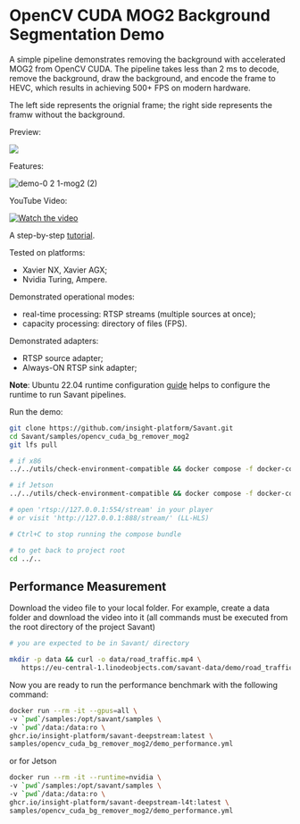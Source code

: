 # OpenCV CUDA MOG2 Background Segmentation Demo

A simple pipeline demonstrates removing the background with accelerated MOG2 from OpenCV CUDA. The pipeline takes less than 2 ms to decode, remove the background, draw the background, and encode the frame to HEVC, which results in achieving 500+ FPS on modern hardware.

The left side represents the orignial frame; the right side represents the framw without the background.

Preview:

![](assets/opencv_cuda_bg_remover_mog2.webp)

Features:

![demo-0 2 1-mog2 (2)](https://user-images.githubusercontent.com/15047882/230607388-febddb9b-c5da-417d-a563-4a56829c82ab.png)

YouTube Video:

[![Watch the video](https://img.youtube.com/vi/P9w-WS6HLew/default.jpg)](https://youtu.be/P9w-WS6HLew)

A step-by-step [tutorial](https://blog.savant-ai.io/building-a-500-fps-accelerated-video-background-removal-pipeline-with-savant-and-opencv-cuda-mog2-441294570ac4?source=friends_link&sk=8cee4e671e77cb2b4bb36518619f9044).

Tested on platforms:

- Xavier NX, Xavier AGX;
- Nvidia Turing, Ampere.

Demonstrated operational modes:

- real-time processing: RTSP streams (multiple sources at once);
- capacity processing: directory of files (FPS).

Demonstrated adapters:
- RTSP source adapter;
- Always-ON RTSP sink adapter;

**Note**: Ubuntu 22.04 runtime configuration [guide](../../docs/runtime-configuration.md) helps to configure the runtime to run Savant pipelines.

Run the demo:

```bash
git clone https://github.com/insight-platform/Savant.git
cd Savant/samples/opencv_cuda_bg_remover_mog2
git lfs pull

# if x86
../../utils/check-environment-compatible && docker compose -f docker-compose.x86.yml up

# if Jetson
../../utils/check-environment-compatible && docker compose -f docker-compose.l4t.yml up

# open 'rtsp://127.0.0.1:554/stream' in your player
# or visit 'http://127.0.0.1:888/stream/' (LL-HLS)

# Ctrl+C to stop running the compose bundle

# to get back to project root
cd ../..
```


## Performance Measurement

Download the video file to your local folder. For example, create a data folder and download the video into it (all commands must be executed from the root directory of the project Savant)

```bash
# you are expected to be in Savant/ directory

mkdir -p data && curl -o data/road_traffic.mp4 \
   https://eu-central-1.linodeobjects.com/savant-data/demo/road_traffic.mp4
```

Now you are ready to run the performance benchmark with the following command:

```bash
docker run --rm -it --gpus=all \
-v `pwd`/samples:/opt/savant/samples \
-v `pwd`/data:/data:ro \
ghcr.io/insight-platform/savant-deepstream:latest \
samples/opencv_cuda_bg_remover_mog2/demo_performance.yml
```

or for Jetson

```bash
docker run --rm -it --runtime=nvidia \
-v `pwd`/samples:/opt/savant/samples \
-v `pwd`/data:/data:ro \
ghcr.io/insight-platform/savant-deepstream-l4t:latest \
samples/opencv_cuda_bg_remover_mog2/demo_performance.yml
```
